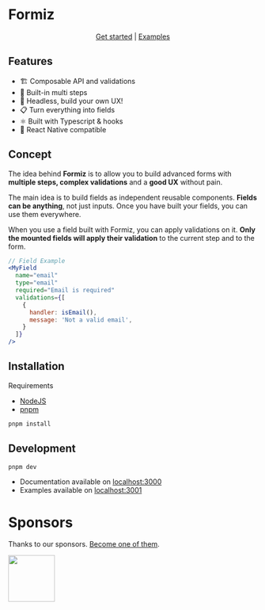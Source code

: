 # Formiz

<p align="center">
  <a href="https://formiz-react.com">Get started</a> |
  <a href="https://examples.formiz-react.com">Examples</a>
</p>

## Features

- 🏗 Composable API and validations
- 🧙‍ Built-in multi steps
- 💅 Headless, build your own UX!
- 📋 Turn everything into fields
- ⚛️ Built with Typescript & hooks
- 📱 React Native compatible


## Concept

The idea behind **Formiz** is to allow you to build advanced forms with
**multiple steps, complex validations** and a **good UX** without pain.

The main idea is to build fields as independent reusable components.
**Fields can be anything**, not just inputs. Once you have built your fields,
you can use them everywhere.

When you use a field built with Formiz, you can apply validations on it.
**Only the mounted fields will apply their validation** to the current step and to the form.

```jsx
// Field Example
<MyField
  name="email"
  type="email"
  required="Email is required"
  validations={[
    {
      handler: isEmail(),
      message: 'Not a valid email',
    }
  ]}
/>
```

## Installation

Requirements

- [NodeJS](https://nodejs.org/)
- [pnpm](https://pnpm.io/installation)

```sh
pnpm install
```

## Development

```sh
pnpm dev
```

- Documentation available on [localhost:3000](http://localhost:3000/)
- Examples available on [localhost:3001](http://localhost:3001/)

# Sponsors

Thanks to our sponsors. [Become one of them](https://opencollective.com/formiz).

<a
    target = _blank
    href = 'https://bearstudio.fr'
/>
  <img
      width = 94
      src = 'https://images.opencollective.com/bearstudio/6e72b13/logo/256.png'
  />
</a>

